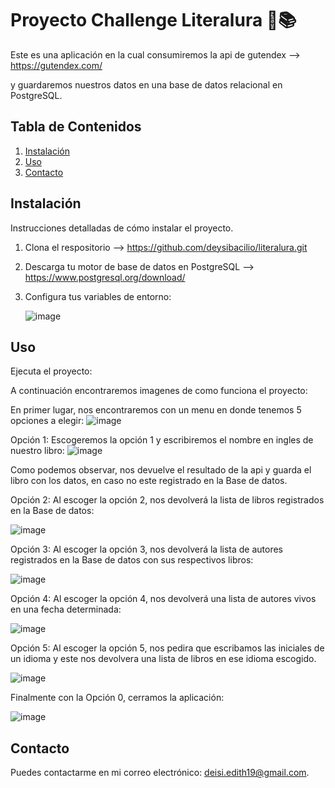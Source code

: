 # Proyecto Challenge Literalura 📖📚

Este es una aplicación en la cual consumiremos la api de gutendex --> https://gutendex.com/   

y guardaremos nuestros datos en una base de datos relacional en PostgreSQL.

## Tabla de Contenidos

1. [Instalación](#instalación)
2. [Uso](#uso)
3. [Contacto](#contacto)

## Instalación

Instrucciones detalladas de cómo instalar el proyecto.

1. Clona el respositorio --> https://github.com/deysibacilio/literalura.git
   
3. Descarga tu motor de base de datos en PostgreSQL --> https://www.postgresql.org/download/
   
5. Configura tus variables de entorno:

   ![image](https://github.com/deysibacilio/literalura/assets/157407423/7733a651-9ce7-46ff-9e8b-8b71d786078d)

## Uso

Ejecuta el proyecto:
   
   A continuación encontraremos imagenes de como funciona el proyecto:

   En primer lugar, nos encontraremos con un menu en donde tenemos 5 opciones a elegir:
   ![image](https://github.com/deysibacilio/literalura/assets/157407423/9ebd94f8-d0bb-44b9-a62f-6d0d4ecc9f39)

   Opción 1:
   Escogeremos la opción 1 y escribiremos el nombre en ingles de nuestro libro:
   ![image](https://github.com/deysibacilio/literalura/assets/157407423/99ad63c7-1cbe-4aa8-b034-8f81699e327f)
   
   Como podemos observar, nos devuelve el resultado de la api y guarda el libro con los datos, en caso no este registrado en la Base de datos.

   Opción 2:
   Al escoger la opción 2, nos devolverá la lista de libros registrados en la Base de datos:
   
   ![image](https://github.com/deysibacilio/literalura/assets/157407423/41d7c435-5913-4278-a281-aa70720e91bd)

   Opción 3:
   Al escoger la opción 3, nos devolverá la lista de autores registrados en la Base de datos con sus respectivos libros:
   
   ![image](https://github.com/deysibacilio/literalura/assets/157407423/44401897-0002-40b6-ab1b-d2d1dad01963)
   
   Opción 4:
   Al escoger la opción 4, nos devolverá una lista de autores vivos en una fecha determinada:
   
   ![image](https://github.com/deysibacilio/literalura/assets/157407423/97f38c89-ae37-4331-8d7f-bd5fa0a7ffa4)

   Opción 5:
   Al escoger la opción 5, nos pedira que escribamos las iniciales de un idioma y este nos devolvera una lista de libros en ese idioma escogido.
   
   ![image](https://github.com/deysibacilio/literalura/assets/157407423/8710dac6-80ad-4080-855a-1bf8f8ca7ed5)
   

   Finalmente con la Opción 0, cerramos la aplicación:
   
   ![image](https://github.com/deysibacilio/literalura/assets/157407423/63af335d-0813-4691-8270-a762509f78a2)

## Contacto

Puedes contactarme en mi correo electrónico: deisi.edith19@gmail.com.


